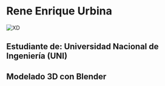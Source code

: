 # Rene Enrique Urbina

![XD](https://avatars0.githubusercontent.com/u/72290658?s=400&u=5fe3e78b4e2dd1d91cfd9df14ca0f4def09aee37&v=4)

## Estudiante de: Universidad Nacional de Ingeniería (UNI)

## Modelado 3D con Blender
